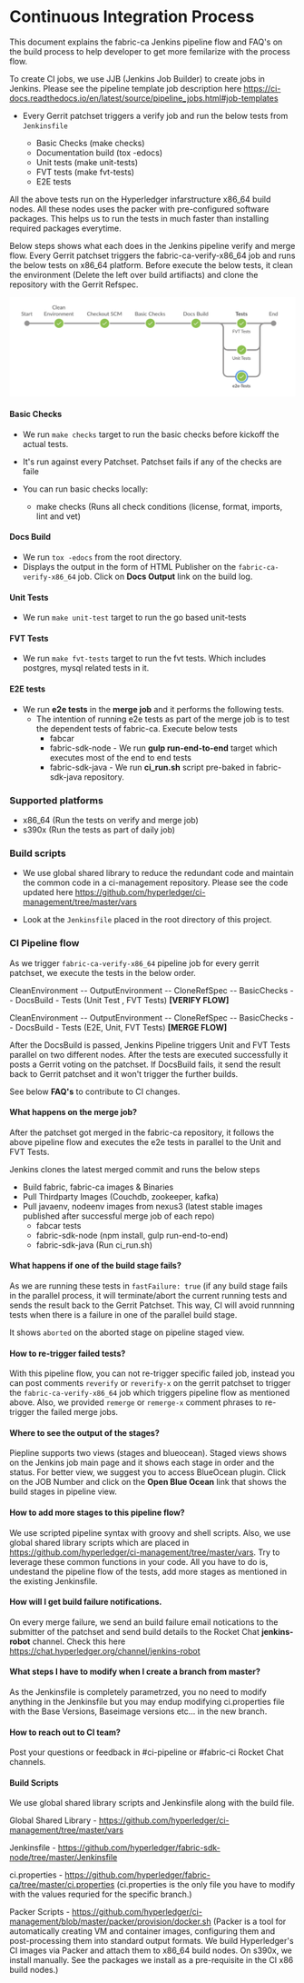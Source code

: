 # Continuous Integration Process

This document explains the fabric-ca Jenkins pipeline flow and FAQ's on the build process to help developer to get more femilarize with the process flow.

To create CI jobs, we use JJB (Jenkins Job Builder) to create jobs in Jenkins. Please see the pipeline template job description here https://ci-docs.readthedocs.io/en/latest/source/pipeline_jobs.html#job-templates

- Every Gerrit patchset triggers a verify job and run the below tests from `Jenkinsfile`

    - Basic Checks (make checks)
    - Documentation build (tox -edocs)
    - Unit tests (make unit-tests)
    - FVT tests (make fvt-tests)
    - E2E tests

All the above tests run on the Hyperledger infarstructure x86_64 build nodes. All these nodes uses the packer with pre-configured software packages. This helps us to run the tests in much faster than installing required packages everytime.

Below steps shows what each does in the Jenkins pipeline verify and merge flow. Every Gerrit patchset triggers the fabric-ca-verify-x86_64 job and runs the below tests on x86_64 platform. Before execute the below tests, it clean the environment (Delete the left over build artifiacts) and clone the repository with the Gerrit Refspec.

![](1.png)

#### Basic Checks

- We run `make checks` target to run the basic checks before kickoff the actual tests.
- It's run against every Patchset. Patchset fails if any of the checks are faile
- You can run basic checks locally:

    - make checks (Runs all check conditions (license, format, imports, lint and vet)

#### Docs Build

- We run `tox -edocs` from the root directory.
- Displays the output in the form of HTML Publisher on the `fabric-ca-verify-x86_64` job. Click on **Docs Output** link on the build log.

#### Unit Tests

- We run `make unit-test` target to run the go based unit-tests

#### FVT Tests

- We run `make fvt-tests` target to run the fvt tests. Which includes postgres, mysql related tests in it.

#### E2E tests

- We run **e2e tests** in the **merge job** and it performs the following tests.
    - The intention of running e2e tests as part of the merge job is to test the dependent tests of fabric-ca. Execute below tests
        - fabcar
        - fabric-sdk-node - We run **gulp run-end-to-end** target which executes most of the end to end tests
        - fabric-sdk-java - We run **ci_run.sh** script pre-baked in fabric-sdk-java repository.

### Supported platforms

- x86_64 (Run the tests on verify and merge job)
- s390x (Run the tests as part of daily job)

### Build scripts

- We use global shared library to reduce the redundant code and maintain the common code in a ci-management repository. Please see the code updated here https://github.com/hyperledger/ci-management/tree/master/vars

- Look at the `Jenkinsfile` placed in the root directory of this project.

### CI Pipeline flow

As we trigger `fabric-ca-verify-x86_64` pipeline job for every gerrit patchset, we execute the tests in the below order.

CleanEnvironment -- OutputEnvironment -- CloneRefSpec -- BasicChecks -- DocsBuild - Tests (Unit Test , FVT Tests)
**[VERIFY FLOW]**

CleanEnvironment -- OutputEnvironment -- CloneRefSpec -- BasicChecks -- DocsBuild - Tests (E2E, Unit, FVT Tests)
**[MERGE FLOW]**

After the DocsBuild is passed, Jenkins Pipeline triggers Unit and FVT Tests parallel on two different nodes. After the tests are executed successfully it posts a Gerrit voting on the patchset.
If DocsBuild fails, it send the result back to Gerrit patchset and it won't trigger the further builds.

See below **FAQ's** to contribute to CI changes.

#### What happens on the merge job?

After the patchset got merged in the fabric-ca repository, it follows the above pipeline flow and executes the e2e tests in parallel to the Unit and FVT Tests.

Jenkins clones the latest merged commit and runs the below steps

- Build fabric, fabric-ca images & Binaries
- Pull Thirdparty Images (Couchdb, zookeeper, kafka)
- Pull javaenv, nodeenv images from nexus3 (latest stable images published after successful merge job of each repo)
  - fabcar tests
  - fabric-sdk-node (npm install, gulp run-end-to-end)
  - fabric-sdk-java (Run ci_run.sh)

#### What happens if one of the build stage fails?

As we are running these tests in `fastFailure: true` (if any build stage fails in the parallel process, it will terminate/abort the current running tests and sends the result back to the Gerrit Patchset. This way, CI will avoid runnning tests when there is a failure in one of the parallel build stage.

It shows `aborted` on the aborted stage on pipeline staged view.

#### How to re-trigger failed tests?

With this pipeline flow, you can not re-trigger specific failed job, instead you can post comments `reverify` or `reverify-x` on the gerrit patchset to trigger the `fabric-ca-verify-x86_64` job which triggers pipeline flow as mentioned above. Also, we provided `remerge` or `remerge-x` comment phrases to re-trigger the failed merge jobs.

#### Where to see the output of the stages?

Piepline supports two views (stages and blueocean). Staged views shows on the Jenkins job main page and it shows each stage in order and the status. For better view, we suggest you to access BlueOcean plugin. Click on the JOB Number and click on the **Open Blue Ocean** link that shows the build stages in pipeline view.

#### How to add more stages to this pipeline flow?

We use scripted pipeline syntax with groovy and shell scripts. Also, we use global shared library scripts which are placed in https://github.com/hyperledger/ci-management/tree/master/vars. Try to leverage these common functions in your code. All you have to do is, undestand the pipeline flow of the tests, add more stages as mentioned in the existing Jenkinsfile.

#### How will I get build failure notifications.

On every merge failure, we send an build failure email notications to the submitter of the patchset and send build details to the Rocket Chat **jenkins-robot** channel. Check this here https://chat.hyperledger.org/channel/jenkins-robot

#### What steps I have to modify when I create a branch from master?

As the Jenkinsfile is completely parametrzed, you no need to modify anything in the Jenkinsfile but you may endup modifying ci.properties file with the Base Versions, Baseimage versions etc... in the new branch.

#### How to reach out to CI team?

Post your questions or feedback in #ci-pipeline or #fabric-ci Rocket Chat channels.

#### Build Scripts

We use global shared library scripts and Jenkinsfile along with the build file.

Global Shared Library - https://github.com/hyperledger/ci-management/tree/master/vars

Jenkinsfile           - https://github.com/hyperledger/fabric-sdk-node/tree/master/Jenkinsfile

ci.properties         - https://github.com/hyperledger/fabric-ca/tree/master/ci.properties
(ci.properties is the only file you have to modify with the values requried for the specific branch.)

Packer Scripts        - https://github.com/hyperledger/ci-management/blob/master/packer/provision/docker.sh
(Packer is a tool for automatically creating VM and container images, configuring them and post-processing them into standard output formats. We build Hyperledger's CI images via Packer and attach them to x86_64 build nodes. On s390x, we install manually. See the packages we install as a pre-requisite in the CI x86 build nodes.)
